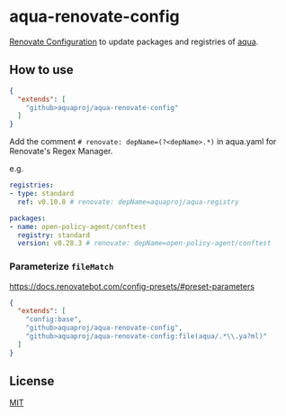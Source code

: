 # aqua-renovate-config

[Renovate Configuration](https://docs.renovatebot.com/config-presets/) to update packages and registries of [aqua](https://github.com/aquaproj/aqua).

## How to use

```json
{
  "extends": [
    "github>aquaproj/aqua-renovate-config"
  ]
}
```

Add the comment `# renovate: depName=(?<depName>.*)` in aqua.yaml for Renovate's Regex Manager.

e.g.

```yaml
registries:
- type: standard
  ref: v0.10.8 # renovate: depName=aquaproj/aqua-registry

packages:
- name: open-policy-agent/conftest
  registry: standard
  version: v0.28.3 # renovate: depName=open-policy-agent/conftest
```

### Parameterize `fileMatch`

https://docs.renovatebot.com/config-presets/#preset-parameters

```json
{
  "extends": [
    "config:base",
    "github>aquaproj/aqua-renovate-config",
    "github>aquaproj/aqua-renovate-config:file(aqua/.*\\.ya?ml)"
  ]
}
```

## License

[MIT](LICENSE)
